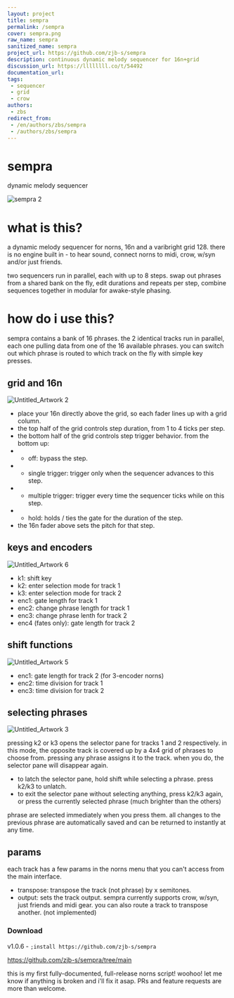 ```yaml
---
layout: project
title: sempra
permalink: /sempra
cover: sempra.png
raw_name: sempra
sanitized_name: sempra
project_url: https://github.com/zjb-s/sempra
description: continuous dynamic melody sequencer for 16n+grid
discussion_url: https://llllllll.co/t/54492
documentation_url: 
tags:
 - sequencer
 - grid
 - crow
authors:
 - zbs
redirect_from:
 - /en/authors/zbs/sempra
 - /authors/zbs/sempra
---
```

# sempra
dynamic melody sequencer

![sempra 2](https://user-images.githubusercontent.com/86270534/163468550-ff110ad5-9edb-42d2-a742-12d328363ed5.png)


# what is this?

a dynamic melody sequencer for norns, 16n and a varibright grid 128. there is no engine built in - to hear sound, connect norns to midi, crow, w/syn and/or just friends.

two sequencers run in parallel, each with up to 8 steps. swap out phrases from a shared bank on the fly, edit durations and repeats per step, combine sequences together in modular for awake-style phasing.

# how do i use this?

sempra contains a bank of 16 phrases. the 2 identical tracks run in parallel, each one pulling data from one of the 16 available phrases. you can switch out which phrase is routed to which track on the fly with simple key presses.

## grid and 16n

![Untitled_Artwork 2](https://user-images.githubusercontent.com/86270534/163574156-d6be6215-b607-48e5-a887-7e23f5bdd8f9.png)


* place your 16n directly above the grid, so each fader lines up with a grid column.
* the top half of the grid controls step duration, from 1 to 4 ticks per step.
* the bottom half of the grid controls step trigger behavior. from the bottom up:
* * off: bypass the step.
* * single trigger: trigger only when the sequencer advances to this step.
* * multiple trigger: trigger every time the sequencer ticks while on this step.
* * hold: holds / ties the gate for the duration of the step.
* the 16n fader above sets the pitch for that step.

## keys and encoders

![Untitled_Artwork 6](https://user-images.githubusercontent.com/86270534/163586984-978d713b-b27f-455e-941c-e11c6510811b.png)

* k1: shift key
* k2: enter selection mode for track 1
* k3: enter selection mode for track 2
* enc1: gate length for track 1
* enc2: change phrase length for track 1
* enc3: change phrase lenth for track 2
* enc4 (fates only): gate length for track 2

## shift functions

![Untitled_Artwork 5](https://user-images.githubusercontent.com/86270534/163586775-3a537fde-2155-4f45-90dd-2deb88451ed7.png)

* enc1: gate length for track 2 (for 3-encoder norns)
* enc2: time division for track 1
* enc3: time division for track 2

## selecting phrases

![Untitled_Artwork 3](https://user-images.githubusercontent.com/86270534/163580612-ac021183-de85-4122-a99d-84057d87276e.png)


pressing k2 or k3 opens the selector pane for tracks 1 and 2 respectively. in this mode, the opposite track is covered up by a 4x4 grid of phrases to choose from. pressing any phrase assigns it to the track. when you do, the selector pane will disappear again.

* to latch the selector pane, hold shift while selecting a phrase. press k2/k3 to unlatch.
* to exit the selector pane without selecting anything, press k2/k3 again, or press the currently selected phrase (much brighter than the others)

phrase are selected immediately when you press them. all changes to the previous phrase are automatically saved and can be returned to instantly at any time.

## params

each track has a few params in the norns menu that you can't access from the main interface.

* transpose: transpose the track (not phrase) by x semitones.
* output: sets the track output. sempra currently supports crow, w/syn, just friends and midi gear. you can also route a track to transpose another. (not implemented)



### Download

v1.0.6 - `;install https://github.com/zjb-s/sempra`

https://github.com/zjb-s/sempra/tree/main

this is my first fully-documented, full-release norns script! woohoo! let me know if anything is broken and i'll fix it asap. PRs and feature requests are more than welcome.
